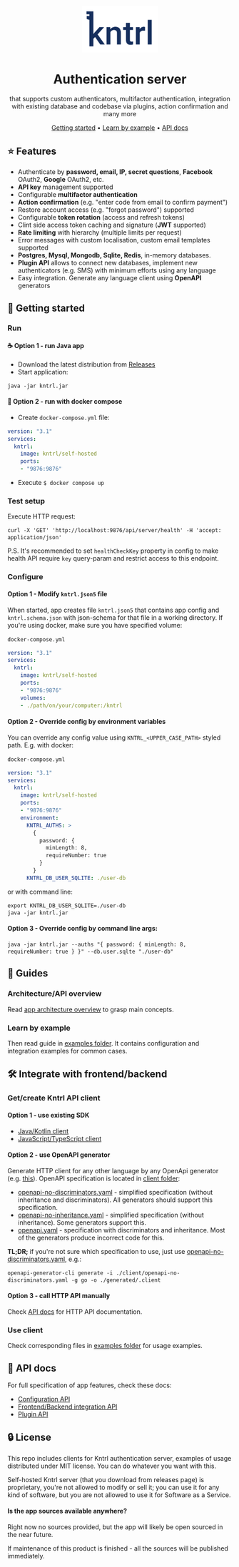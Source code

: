 <p align="center">
    <img alt="kntrl" src="logo.png" width="170"/> 
</p>
<h1 align="center">Authentication server</h1>
<div align="center">
that supports custom authenticators, multifactor authentication, 
integration with existing database and codebase via plugins, action confirmation and many more

[Getting started](#-getting-started) •
[Learn by example](#learn-by-example) •
[API docs](#-api-docs)
</div>


## ⭐ Features

- Authenticate by **password, email, IP, secret questions**, **Facebook** OAuth2, **Google** OAuth2, etc.
- **API key** management supported
- Configurable **multifactor authentication**
- **Action confirmation** (e.g. "enter code from email to confirm payment")
- Restore account access (e.g. "forgot password") supported
- Configurable **token rotation** (access and refresh tokens)
- Clint side access token caching and signature (**JWT** supported)
- **Rate limiting** with hierarchy (multiple limits per request)
- Error messages with custom localisation, custom email templates supported
- **Postgres, Mysql, Mongodb, Sqlite, Redis**, in-memory databases.
- **Plugin API** allows to connect new databases, implement new authenticators (e.g. SMS) with minimum efforts using any language
- Easy integration. Generate any language client using **OpenAPI** generators


## 🚀 Getting started

### Run

#### ☕ Option 1 - run Java app
- Download the latest distribution from  [Releases](../../../releases)
- Start application:
```shell
java -jar kntrl.jar
```

#### 🐳 Option 2 - run with docker compose
- Create `docker-compose.yml` file:
```yml
version: "3.1"
services:
  kntrl:
    image: kntrl/self-hosted
    ports:
    - "9876:9876"
```
- Execute `$ docker compose up`

### Test setup
Execute HTTP request:
```shell
curl -X 'GET' 'http://localhost:9876/api/server/health' -H 'accept: application/json'
```
P.S. It's recommended to set `healthCheckKey` property in config to make health API require `key` query-param and
restrict access to this endpoint.


### Configure

#### Option 1 - Modify `kntrl.json5` file
When started, app creates file `kntrl.json5` that contains app config and `kntrl.schema.json` with json-schema 
for that file in a working directory.
If you're using docker, make sure you have specified volume:

`docker-compose.yml`
```yml
version: "3.1"
services:
  kntrl:
    image: kntrl/self-hosted
    ports:
    - "9876:9876"
    volumes:
    - ./path/on/your/computer:/kntrl
```

#### Option 2 - Override config by environment variables
You can override any config value using `KNTRL_<UPPER_CASE_PATH>` styled path. E.g. with docker:

`docker-compose.yml`
```yml
version: "3.1"
services:
  kntrl:
    image: kntrl/self-hosted
    ports:
    - "9876:9876"
    environment:
      KNTRL_AUTHS: >
        {
          password: {
            minLength: 8,
            requireNumber: true
          }
        }
      KNTRL_DB_USER_SQLITE: ./user-db
```
or with command line:
```shell
export KNTRL_DB_USER_SQLITE=./user-db
java -jar kntrl.jar
```

#### Option 3 - Override config by command line args:
```shell
java -jar kntrl.jar --auths "{ password: { minLength: 8, requireNumber: true } }" --db.user.sqlte "./user-db"
```

## 📖 Guides

### Architecture/API overview
Read [app architecture overview](arch.md) to grasp main concepts.

### Learn by example
Then read guide in [examples folder](examples). It contains configuration and integration examples for common cases.


## 🛠️ Integrate with frontend/backend

### Get/create Kntrl API client

#### Option 1 - use existing SDK
- [Java/Kotlin client](client/kotlin/Readme.md)
- [JavaScript/TypeScript client](client/typescript/Readme.md)

#### Option 2 - use OpenAPI generator
Generate HTTP client for any other language by any OpenApi generator (e.g. [this](https://openapi-generator.tech)).
OpenAPI specification is located in [client folder](client):

- [openapi-no-discriminators.yaml](client/openapi-no-discriminators.yaml) - simplified specification (without inheritance and discriminators). All generators should support this specification.
- [openapi-no-inheritance.yaml](client/openapi-no-inheritance.yaml) - simplified specification (without inheritance). Some generators support this.
- [openapi.yaml](client/openapi.yaml) - specification with discriminators and inheritance. Most of the generators produce incorrect code for this.

**TL;DR;** if you're not sure which specification to use, just use [openapi-no-discriminators.yaml](client/openapi-no-discriminators.yaml), e.g.:
```shell
openapi-generator-cli generate -i ./client/openapi-no-discriminators.yaml -g go -o ./generated/.client
```

#### Option 3 - call HTTP API manually
Check [API docs](#api-docs) for HTTP API documentation.


### Use client
Check corresponding files in [examples folder](examples) for usage examples.


## 📑 API docs

For full specification of app features, check these docs:

- [Configuration API](#api-docs)
- [Frontend/Backend integration API](#api-docs)
- [Plugin API](#api-docs)


## 🔒 License

This repo includes clients for Kntrl authentication server, examples of usage distributed under MIT license. You can do 
whatever you want with this.

Self-hosted Kntrl server (that you download from releases page) is proprietary, you're not allowed to modify or sell it;
you can use it for any kind of software, but you are not allowed to use it for Software as a Service.

#### Is the app sources available anywhere?

Right now no sources provided, but the app will likely be open sourced in the near future.

If maintenance of this product is finished - all the sources will be published immediately.